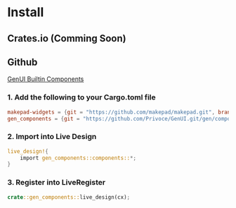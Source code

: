 # Install

## Crates.io (Comming Soon)

## Github

[GenUI Builtin Components](https://github.com/Privoce/GenUI/tree/components/gen/components)

### 1. Add the following to your Cargo.toml file

```toml
makepad-widgets = {git = "https://github.com/makepad/makepad.git", branch = "rik"}
gen_components = {git = "https://github.com/Privoce/GenUI.git/gen/components", branch = "components"} 
```

### 2. Import into Live Design

```rust
live_design!{
    import gen_components::components::*;
}
```

### 3. Register into LiveRegister

```rust
crate::gen_components::live_design(cx);
```